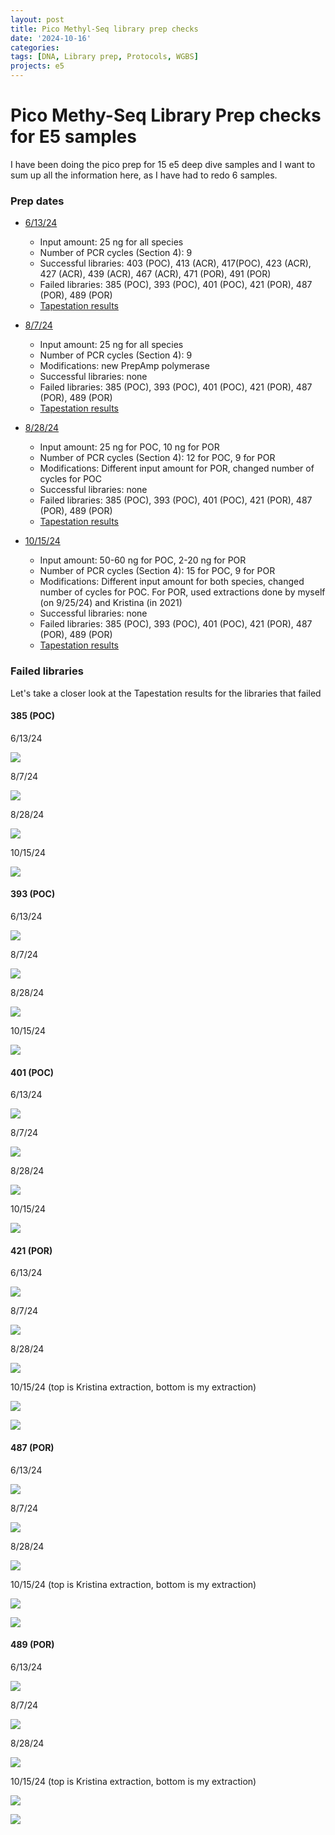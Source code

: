 ```yaml
---
layout: post
title: Pico Methyl-Seq library prep checks 
date: '2024-10-16'
categories:
tags: [DNA, Library prep, Protocols, WGBS]
projects: e5
---
```


# Pico Methy-Seq Library Prep checks for E5 samples

I have been doing the pico prep for 15 e5 deep dive samples and I want to sum up all the information here, as I have had to redo 6 samples. 

### Prep dates 

- [6/13/24](https://github.com/JillAshey/JillAshey_Putnam_Lab_Notebook/blob/master/_posts/2024-06-13-Zymo-Pico-Methyl-Seq-Library-Prep.md)
	- Input amount: 25 ng for all species 
	- Number of PCR cycles (Section 4): 9 
	- Successful libraries: 403 (POC), 413 (ACR), 417(POC), 423 (ACR), 427 (ACR), 439 (ACR), 467 (ACR), 471 (POR), 491 (POR)
	- Failed libraries: 385 (POC), 393 (POC), 401 (POC), 421 (POR), 487 (POR), 489 (POR)
	- [Tapestation results](https://github.com/JillAshey/JillAshey_Putnam_Lab_Notebook/blob/master/images/tapestation/DNA_Pico-2024-06-13.pdf)
	
- [8/7/24](https://github.com/JillAshey/JillAshey_Putnam_Lab_Notebook/blob/master/_posts/2024-08-07-Zymo-Pico-Methyl-Seq-Library-Prep.md)
	- Input amount: 25 ng for all species 
	- Number of PCR cycles (Section 4): 9 
	- Modifications: new PrepAmp polymerase 
	- Successful libraries: none
	- Failed libraries: 385 (POC), 393 (POC), 401 (POC), 421 (POR), 487 (POR), 489 (POR)
	- [Tapestation results](https://github.com/JillAshey/JillAshey_Putnam_Lab_Notebook/blob/master/images/tapestation/DNA_Pico-2024-08-07.pdf)

- [8/28/24](https://github.com/JillAshey/JillAshey_Putnam_Lab_Notebook/blob/master/_posts/2024-08-28-Zymo-Pico-Methyl-Seq-Library-Prep.md)
	- Input amount: 25 ng for POC, 10 ng for POR
	- Number of PCR cycles (Section 4): 12 for POC, 9 for POR
	- Modifications: Different input amount for POR, changed number of cycles for POC
	- Successful libraries: none
	- Failed libraries: 385 (POC), 393 (POC), 401 (POC), 421 (POR), 487 (POR), 489 (POR)
	- [Tapestation results](https://github.com/JillAshey/JillAshey_Putnam_Lab_Notebook/blob/master/images/tapestation/DNA_Pico-2024-08-28.pdf)

- [10/15/24](https://github.com/JillAshey/JillAshey_Putnam_Lab_Notebook/blob/master/_posts/2024-10-15-Zymo-Pico-Methyl-Seq-Library-Prep.md)
	- Input amount: 50-60 ng for POC, 2-20 ng for POR
	- Number of PCR cycles (Section 4): 15 for POC, 9 for POR
	- Modifications: Different input amount for both species, changed number of cycles for POC. For POR, used extractions done by myself (on 9/25/24) and Kristina (in 2021)
	- Successful libraries: none
	- Failed libraries: 385 (POC), 393 (POC), 401 (POC), 421 (POR), 487 (POR), 489 (POR)
	- [Tapestation results](https://github.com/JillAshey/JillAshey_Putnam_Lab_Notebook/blob/master/images/tapestation/DNA_Pico-2024-08-28.pdf)

### Failed libraries 

Let's take a closer look at the Tapestation results for the libraries that failed 

#### 385 (POC)

6/13/24

![](https://raw.githubusercontent.com/JillAshey/JillAshey_Putnam_Lab_Notebook/refs/heads/master/images/tapestation/DNA_TS_385_20240613.png)

8/7/24

![](https://raw.githubusercontent.com/JillAshey/JillAshey_Putnam_Lab_Notebook/refs/heads/master/images/tapestation/DNA_TS_385_20240807.png)

8/28/24

![](https://raw.githubusercontent.com/JillAshey/JillAshey_Putnam_Lab_Notebook/refs/heads/master/images/tapestation/DNA_TS_385_20240828.png)

10/15/24

![](https://raw.githubusercontent.com/JillAshey/JillAshey_Putnam_Lab_Notebook/refs/heads/master/images/tapestation/DNA_TS_385_20241015.png)

#### 393 (POC)

6/13/24

![](https://raw.githubusercontent.com/JillAshey/JillAshey_Putnam_Lab_Notebook/refs/heads/master/images/tapestation/DNA_TS_393_20240613.png)

8/7/24

![](https://raw.githubusercontent.com/JillAshey/JillAshey_Putnam_Lab_Notebook/refs/heads/master/images/tapestation/DNA_TS_393_20240807.png)

8/28/24

![](https://raw.githubusercontent.com/JillAshey/JillAshey_Putnam_Lab_Notebook/refs/heads/master/images/tapestation/DNA_TS_393_20240828.png)

10/15/24

![](https://raw.githubusercontent.com/JillAshey/JillAshey_Putnam_Lab_Notebook/refs/heads/master/images/tapestation/DNA_TS_393_20241015.png)

#### 401 (POC)

6/13/24

![](https://raw.githubusercontent.com/JillAshey/JillAshey_Putnam_Lab_Notebook/refs/heads/master/images/tapestation/DNA_TS_401_20240613.png)

8/7/24

![](https://raw.githubusercontent.com/JillAshey/JillAshey_Putnam_Lab_Notebook/refs/heads/master/images/tapestation/DNA_TS_401_20240807.png)

8/28/24

![](https://raw.githubusercontent.com/JillAshey/JillAshey_Putnam_Lab_Notebook/refs/heads/master/images/tapestation/DNA_TS_401_20240828.png)

10/15/24

![](https://raw.githubusercontent.com/JillAshey/JillAshey_Putnam_Lab_Notebook/refs/heads/master/images/tapestation/DNA_TS_401_20241015.png)

#### 421 (POR)

6/13/24

![](https://raw.githubusercontent.com/JillAshey/JillAshey_Putnam_Lab_Notebook/refs/heads/master/images/tapestation/DNA_TS_421_20240613.png)

8/7/24

![](https://raw.githubusercontent.com/JillAshey/JillAshey_Putnam_Lab_Notebook/refs/heads/master/images/tapestation/DNA_TS_421_20240807.png)

8/28/24

![](https://raw.githubusercontent.com/JillAshey/JillAshey_Putnam_Lab_Notebook/refs/heads/master/images/tapestation/DNA_TS_421_20240828.png)

10/15/24 (top is Kristina extraction, bottom is my extraction)

![](https://raw.githubusercontent.com/JillAshey/JillAshey_Putnam_Lab_Notebook/refs/heads/master/images/tapestation/DNA_TS_421_10-8_20241015.png)

![](https://raw.githubusercontent.com/JillAshey/JillAshey_Putnam_Lab_Notebook/refs/heads/master/images/tapestation/DNA_TS_421_9-25_20241015.png)

#### 487 (POR)

6/13/24

![](https://raw.githubusercontent.com/JillAshey/JillAshey_Putnam_Lab_Notebook/refs/heads/master/images/tapestation/DNA_TS_487_20240613.png)

8/7/24

![](https://raw.githubusercontent.com/JillAshey/JillAshey_Putnam_Lab_Notebook/refs/heads/master/images/tapestation/DNA_TS_487_20240807.png)

8/28/24

![](https://raw.githubusercontent.com/JillAshey/JillAshey_Putnam_Lab_Notebook/refs/heads/master/images/tapestation/DNA_TS_487_20240828.png)

10/15/24 (top is Kristina extraction, bottom is my extraction)

![](https://raw.githubusercontent.com/JillAshey/JillAshey_Putnam_Lab_Notebook/refs/heads/master/images/tapestation/DNA_TS_487_11-22_20241015.png)

![](https://raw.githubusercontent.com/JillAshey/JillAshey_Putnam_Lab_Notebook/refs/heads/master/images/tapestation/DNA_TS_487_9-25_20241015.png)

#### 489 (POR)

6/13/24

![](https://raw.githubusercontent.com/JillAshey/JillAshey_Putnam_Lab_Notebook/refs/heads/master/images/tapestation/DNA_TS_489_20240613.png)

8/7/24

![](https://raw.githubusercontent.com/JillAshey/JillAshey_Putnam_Lab_Notebook/refs/heads/master/images/tapestation/DNA_TS_489_20240807.png)

8/28/24

![](https://raw.githubusercontent.com/JillAshey/JillAshey_Putnam_Lab_Notebook/refs/heads/master/images/tapestation/DNA_TS_489_20240828.png)

10/15/24 (top is Kristina extraction, bottom is my extraction)

![](https://raw.githubusercontent.com/JillAshey/JillAshey_Putnam_Lab_Notebook/refs/heads/master/images/tapestation/DNA_TS_489_11-29_20241015.png)

![](https://raw.githubusercontent.com/JillAshey/JillAshey_Putnam_Lab_Notebook/refs/heads/master/images/tapestation/DNA_TS_489_9-25_20241015.png)